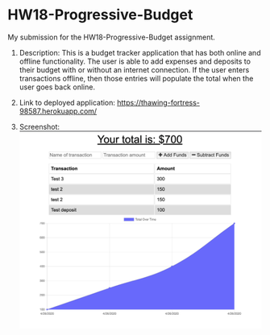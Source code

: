 # HW18-Progressive-Budget
My submission for the HW18-Progressive-Budget assignment.

1) Description: This is a budget tracker application that has both online and offline functionality.  The user is able to add expenses and deposits to their budget with or without an internet connection.  If the user enters transactions offline, then those entries will populate the total when the user goes back online.

2) Link to deployed application: https://thawing-fortress-98587.herokuapp.com/

3) Screenshot: ![Progressive Budget screenshot](ProgressiveBudget.png)